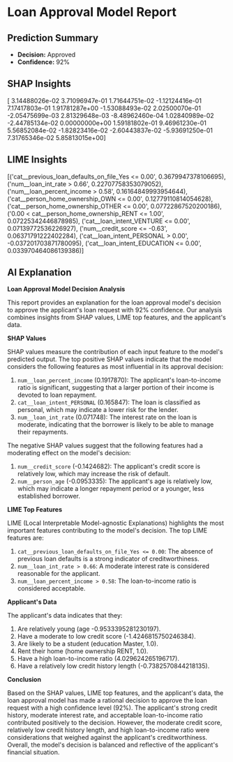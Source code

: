 
# Loan Approval Model Report

## Prediction Summary
- **Decision:** Approved
- **Confidence:** 92%

## SHAP Insights
[ 3.14488026e-02  3.71096947e-01  1.71644751e-02 -1.12124416e-01
  7.17417803e-01  1.91781287e+00 -1.53088493e-02  2.02500070e-01
 -2.05475699e-03  2.81329648e-03 -8.48962460e-04  1.02840989e-02
 -2.44785134e-02  0.00000000e+00  1.59181802e-01  9.46961230e-01
  5.56852084e-02 -1.82823416e-02 -2.60443837e-02 -5.93691250e-01
  7.31765346e-02  5.85813015e+00]

## LIME Insights
[('cat__previous_loan_defaults_on_file_Yes <= 0.00', 0.3679947378106695), ('num__loan_int_rate > 0.66', 0.22707758353079052), ('num__loan_percent_income > 0.58', 0.16164849993954644), ('cat__person_home_ownership_OWN <= 0.00', 0.12779110814054628), ('cat__person_home_ownership_OTHER <= 0.00', 0.07722867520200186), ('0.00 < cat__person_home_ownership_RENT <= 1.00', 0.07225342446878985), ('cat__loan_intent_VENTURE <= 0.00', 0.07139772536226927), ('num__credit_score <= -0.63', 0.06371791222402284), ('cat__loan_intent_PERSONAL > 0.00', -0.037201703871780095), ('cat__loan_intent_EDUCATION <= 0.00', 0.033970464086139386)]

## AI Explanation
**Loan Approval Model Decision Analysis**

This report provides an explanation for the loan approval model's decision to approve the applicant's loan request with 92% confidence. Our analysis combines insights from SHAP values, LIME top features, and the applicant's data.

**SHAP Values**

SHAP values measure the contribution of each input feature to the model's predicted output. The top positive SHAP values indicate that the model considers the following features as most influential in its approval decision:

1. `num__loan_percent_income` (0.1917870): The applicant's loan-to-income ratio is significant, suggesting that a larger portion of their income is devoted to loan repayment.
2. `cat__loan_intent_PERSONAL` (0.165847): The loan is classified as personal, which may indicate a lower risk for the lender.
3. `num__loan_int_rate` (0.071748): The interest rate on the loan is moderate, indicating that the borrower is likely to be able to manage their repayments.

The negative SHAP values suggest that the following features had a moderating effect on the model's decision:

1. `num__credit_score` (-0.1424682): The applicant's credit score is relatively low, which may increase the risk of default.
2. `num__person_age` (-0.0953335): The applicant's age is relatively low, which may indicate a longer repayment period or a younger, less established borrower.

**LIME Top Features**

LIME (Local Interpretable Model-agnostic Explanations) highlights the most important features contributing to the model's decision. The top LIME features are:

1. `cat__previous_loan_defaults_on_file_Yes <= 0.00`: The absence of previous loan defaults is a strong indicator of creditworthiness.
2. `num__loan_int_rate > 0.66`: A moderate interest rate is considered reasonable for the applicant.
3. `num__loan_percent_income > 0.58`: The loan-to-income ratio is considered acceptable.

**Applicant's Data**

The applicant's data indicates that they:

1. Are relatively young (age -0.9533395281230197).
2. Have a moderate to low credit score (-1.4246815750246384).
3. Are likely to be a student (education Master, 1.0).
4. Rent their home (home ownership RENT, 1.0).
5. Have a high loan-to-income ratio (4.029624265196717).
6. Have a relatively low credit history length (-0.7382570844218135).

**Conclusion**

Based on the SHAP values, LIME top features, and the applicant's data, the loan approval model has made a rational decision to approve the loan request with a high confidence level (92%). The applicant's strong credit history, moderate interest rate, and acceptable loan-to-income ratio contributed positively to the decision. However, the moderate credit score, relatively low credit history length, and high loan-to-income ratio were considerations that weighed against the applicant's creditworthiness. Overall, the model's decision is balanced and reflective of the applicant's financial situation.
